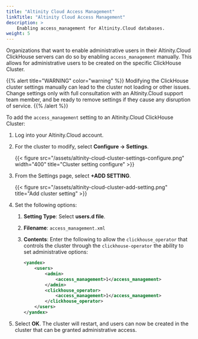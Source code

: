 ```yaml
---
title: "Altinity Cloud Access Management"
linkTitle: "Altinity Cloud Access Management"
description: >
    Enabling access_management for Altinity.Cloud databases.
weight: 5
---
```

Organizations that want to enable administrative users in their Altinity.Cloud ClickHouse servers can do so by enabling `access_management` manually.  This allows for administrative users to be created on the specific ClickHouse Cluster.

{{% alert title="WARNING" color="warning" %}}
Modifying the ClickHouse cluster settings manually can lead to the cluster not loading or other issues.  Change settings only with full consultation with an Altinity.Cloud support team member, and be ready to remove settings if they cause any disruption of service.
{{% /alert %}}

To add the `access_management` setting to an Altinity.Cloud ClickHouse Cluster:

1. Log into your Altinity.Cloud account.
1. For the cluster to modify, select **Configure -> Settings**.

    {{< figure src="/assets/altinity-cloud-cluster-settings-configure.png" width="400" title="Cluster setting configure" >}}

1. From the Settings page, select **+ADD SETTING**.

    {{< figure src="/assets/altinity-cloud-cluster-add-setting.png" title="Add cluster setting" >}}

1. Set the following options:
    1. **Setting Type**:  Select **users.d file**.
    1. **Filename**: `access_management.xml`
    1. **Contents**:  Enter the following to allow the `clickhouse_operator` that controls the cluster through the `clickhouse-operator` the ability to set administrative options:

        ```xml
        <yandex>
            <users>
                <admin>
                    <access_management>1</access_management>
                </admin>
                <clickhouse_operator>
                    <access_management>1</access_management>
                </clickhouse_operator>
            </users>
        </yandex>
        ```

1. Select **OK**.  The cluster will restart, and users can now be created in the cluster that can be granted administrative access.
